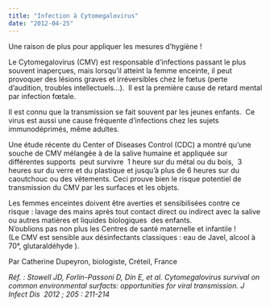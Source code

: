 ```yaml
---
title: "Infection à Cytomegalovirus"
date: "2012-04-25"
---
```


Une raison de plus pour appliquer les mesures d’hygiène !

Le Cytomegalovirus (CMV) est responsable d’infections passant le plus souvent inaperçues, mais lorsqu’il atteint la femme enceinte, il peut provoquer des lésions graves et irréversibles chez le fœtus (perte d’audition, troubles intellectuels…).  Il est la première cause de retard mental par infection fœtale.

Il est connu que la transmission se fait souvent par les jeunes enfants.  Ce virus est aussi une cause fréquente d’infections chez les sujets immunodéprimés, même adultes.

Une étude récente du Center of Diseases Control (CDC) a montré qu’une souche de CMV mélangée à de la salive humaine et appliquée sur différentes supports  peut survivre  1 heure sur du métal ou du bois,  3 heures sur du verre et du plastique et jusqu’à plus de 6 heures sur du caoutchouc ou des vêtements. Ceci prouve bien le risque potentiel de transmission du CMV par les surfaces et les objets.  

Les femmes enceintes doivent être averties et sensibilisées contre ce risque : lavage des mains après tout contact direct ou indirect avec la salive ou autres matières et liquides biologiques  des enfants.  
N’oublions pas non plus les Centres de santé maternelle et infantile !  
(Le CMV est sensible aux désinfectants classiques : eau de Javel, alcool à 70°, glutaraldéhyde ).

Par Catherine Dupeyron, biologiste, Créteil, France

_Réf. : Stowell JD, Forlin-Passoni D, Din E, et al. Cytomegalovirus survival on common environmental surfacts: opportunities for viral transmission. J Infect Dis  2012 ; 205 : 211-214_